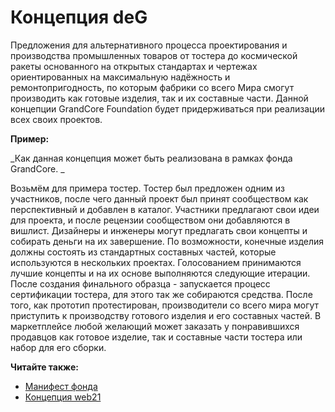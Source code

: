 # Концепция deG

Предложения для альтернативного процесса проектирования и производства промышленных товаров от тостера до космической ракеты основанного на открытых стандартах и чертежах ориентированных на максимальную надёжность и ремонтопригодность, по которым фабрики со всего Мира смогут производить как готовые изделия, так и их составные части. Данной концепции GrandCore Foundation будет придерживаться при реализации всех своих проектов.

**Пример:**

_Как данная концепция может быть реализована в рамках фонда GrandCore. _

Возьмём для примера тостер. Тостер был предложен одним из участников, после чего данный проект был принят сообществом как перспективный и добавлен в каталог. Участники предлагают свои идеи для проекта, и после рецензии сообществом они добавляются в вишлист. Дизайнеры и инженеры могут предлагать свои концепты и собирать деньги на их завершение. По возможности, конечные изделия должны состоять из стандартных составных частей, которые используются в нескольких проектах. Голосованием принимаются лучшие концепты и на их основе выполняются следующие итерации. После создания финального образца - запускается процесс сертификации тостера, для этого так же собираются средства. После того, как прототип протестирован, производители со всего мира могут приступить к производству готового изделия и его составных частей. В маркетплейсе любой желающий может заказать у понравившихся продавцов как готовое изделие, так и составные части тостера или набор для его сборки.

**Читайте также:**

- [Манифест фонда](ru/1-general/general-1-manifest.md)
- [Концепция web21](ru/1-general/general-3-web21.md)
